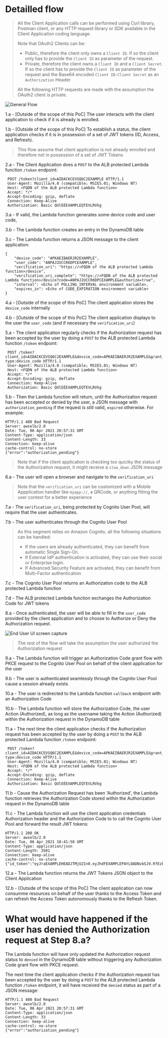 # Detailled flow
> All the Client Application calls can be performed using Curl library, Postman client, or any HTTP request library or SDK available in the Client Applicaiton coding language.
> 
> Note that OAuth2 Clients can be:
> - Public, therefore the client only owns a `Client ID`. If so the client only has to provide the `Client ID` as parameter of the request.
> - Private, therefore the client owns a `Client ID` and a `Client Secret`. If so the client has to provide the `Client ID` as parameter of the request and the Base64 encoded `Client ID:Client Secret` as an `Authorization` Header
>
> All the following HTTP requests are made with the assumption the OAuth2 client is private.

![General Flow](../img/Grant_Device_flow_v1.jpg)

 1.a - [Outside of the scope of this PoC] The user interacts with the client application to check if it is already is enrolled.

 1.b - [Outside of the scope of this PoC] To establish a status, the client application checks if it is in possession of a set of JWT tokens (ID, Access, and Refresh).
> This flow assume that client application is not already enrolled and therefore not in possession of a set of JWT Tokens
 
 2.a - The Client Application does a `POST` to the ALB protected Lambda function `/token` endpoint:

```
 POST /token?client_id=AIDACKCEVSQ6C2EXAMPLE HTTP/1.1
 User-Agent: Mozilla/4.0 (compatible; MSIE5.01; Windows NT)
 Host: <FQDN of the ALB protected Lambda function>
 Accept: */*
 Accept-Encoding: gzip, deflate
 Connection: Keep-Alive
 Authorization: Basic QUlEÉEXAMPLEQTEVLRVkg
```

 3.a - If valid, the Lambda function generates some device code and user code,
 
 3.b - The Lambda function creates an entry in the DynamoDB table
 
 3.c - The Lambda function returns a JSON message to the client application:

```
{
    "device_code": "APKAEIBAERJR2EXAMPLE",
    "user_code": "ANPAJ2UCCR6DPCEXAMPLE",
    "verification_uri": "https://<FQDN of the ALB protected Lambda function>/device",
    "verification_uri_complete": "https://<FQDN of the ALB protected Lambda function>/device?code=ANPAJ2UCCR6DPCEXAMPLE&authorize=true",
    "interval": <Echo of POLLING_INTERVAL environment variable>,
    "expires_in": <Echo of CODE_EXPIRATION environment variable>
}
```

 4.a - [Outside of the scope of this PoC] The client application stores the `device_code` internally
 
 4.b - [Outside of the scope of this PoC] The client application displays to the user the `user_code` (and if necessary the `verification_uri`)

 5.a -  The client application regularly checks if the Authorization request has been accepted by the user by doing a `POST` to the ALB protected Lambda function `/token` endpoint:

```
 POST /token?client_id=AIDACKCEVSQ6C2EXAMPLE&device_code=APKAEIBAERJR2EXAMPLE&grant_type=urn:ietf:params:oauth:grant-type:device_code HTTP/1.1
 User-Agent: Mozilla/4.0 (compatible; MSIE5.01; Windows NT)
 Host: <FQDN of the ALB protected Lambda function>
 Accept: */*
 Accept-Encoding: gzip, deflate
 Connection: Keep-Alive
 Authorization: Basic QUlEÉEXAMPLEQTEVLRVkg
```

5.b -  Then the Lambda function will return, until the Authorization request has been accepted or denied by the user, a JSON message with `authorization_pending` if the request is still valid, `expired` otherwise. For example:

```
HTTP/1.1 400 Bad Request
Server: awselb/2.0
Date: Tue, 06 Apr 2021 20:57:31 GMT
Content-Type: application/json
Content-Length: 33
Connection: keep-alive
cache-control: no-store
{"error":"authorization_pending"}
```

> Note that if the client application is checking too quiclky the status of the Authorization request, it might receive a `slow_down` JSON message

 6.a - The user will open a browser and navigate to the `verification_uri`

> Note that the `verification_uri` can be customized with a Mobile Appplication handler like `myapp://`, a QRCode, or anything fitting the user context for a better experience

7.a -  The `verification_uri`, being protected by Cognito User Pool, will require that the user 
 authenticates.

7.b - The user authenticates through the Cognito User Pool

> As this segment relies on Amazon Cognito, all the following situations can be handled:
> - If the users are already authenticated, they can benefit from automatic Single Sign-On.
> - If External IdP authentication is activated, they can use their social or Enterprise login.
> - If Advanced Security Feature are activated, they can benefit from Multi-Factor authentication

7.c - The Cognito User Pool returns an Authorization code to the ALB protected Lambda function

7.d - The ALB protected Lambda function exchanges the Authorization Code for JWT tokens

8.a -  Once authenticated, the user will be able to fill in the `user_code` provided by the client application and to choose to Authorize or Deny the Authorization request.

![End User UI screen capture](../img/enduser_ui.jpg)

> The rest of the flow will take the assumption the user authorized the Authorization request

9.a - The Lambda function will trigger an Authorization Code grant flow with PKCE request to the Cognito User Pool on behalf of the client application for the user

9.b - The user is authenticated seamlessly through the Cognito User Pool cause a session already exists

10.a - The user is redirected to the Lambda function `callback` endpoint with an Authorization Code

10.b -  The Lambda function will store the Authorization Code, the user Action (Authorized), as long as the username taking the Action (Authorized) within the Authorization request in the DynamoDB table

11.a -  The next time the client application checks if the Authorization request has been accepted by the user by doing a `POST` to the ALB protected Lambda function `/token` endpoint:

```
 POST /token?client_id=AIDACKCEVSQ6C2EXAMPLE&device_code=APKAEIBAERJR2EXAMPLE&grant_type=urn:ietf:params:oauth:grant-type:device_code HTTP/1.1
 User-Agent: Mozilla/4.0 (compatible; MSIE5.01; Windows NT)
 Host: <FQDN of the ALB protected Lambda function>
 Accept: */*
 Accept-Encoding: gzip, deflate
 Connection: Keep-Alive
 Authorization: Basic QUlEÉEXAMPLEQTEVLRVkg
```

11.b - Cause the Authorization Request has been 'Authorized', the Lambda function retrieves the Authorization Code stored within the Authorization request in the DynamoDB table

11.c - The Lambda function will use the client application credentials Authorization header and the Authorization Code to to call the Cognito User Pool and forward the result JWT tokens:

```
HTTP/1.1 200 OK
Server: awselb/2.0
Date: Tue, 06 Apr 2021 18:41:50 GMT
Content-Type: application/json
Content-Length: 3501
Connection: keep-alive
cache-control: no-store
{"id_token":"eyJraEXAMPLEHEADJTMjU2In0.eyJhdFEXAMPLEPAYLOADNvbSJ9.RfEzbli4EXAMPLESIG3M2Wr_Nf7BwuxdWg","access_token":"eyJraEXAMPLEHEAD2In0.eyJzEXAMPLEPAYLOADyJ9.eYEEXAMPLESIGKHLCPltw","refresh_token":"eyJjdHkiOiEXAMPLEREFRESHYdhpw","expires_in":3600}
```

12.a - The Lambda function returns the JWT Tokens JSON object to the Client Application

12.b - [Outside of the scope of this PoC] The client application can now consumme resources on behalf of the user thanks to the Access Token and can refresh the Access Token autonomously thanks to the Refresh Token.

# What would have happened if the user has denied the Authorization request at Step 8.a?

The Lambda function will have only updated the Authorization request status to `denied` in the DynamoDB table without triggering any Authorization Code grant flow with PKCE request.

The next time the client application checks if the Authorization request has been accepted by the user by doing a `POST` to the ALB protected Lambda function `/token` endpoint, it will have received the `denied` status as part of a JSON message:

```
HTTP/1.1 400 Bad Request
Server: awselb/2.0
Date: Tue, 06 Apr 2021 20:57:31 GMT
Content-Type: application/json
Content-Length: 33
Connection: keep-alive
cache-control: no-store
{"error":"authorization_pending"}
```
